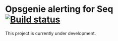 # Opsgenie alerting for Seq [![Build status](https://ci.appveyor.com/api/projects/status/udut2f24oll4n9lb/branch/dev?svg=true)](https://ci.appveyor.com/project/datalust/seq-app-opsgenie/branch/dev)

This project is currently under development.
